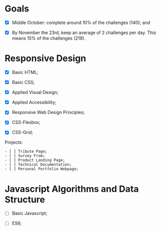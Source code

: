# Goals

- [x] Middle October: complete around 10% of the challenges (140); and

- [x] By November the 23rd, keep an average of 2 challenges per day. This means 15% of the challenges (219).


# Responsive Design

- [x] Basic HTML;

- [x] Basic CSS;

- [x] Applied Visual Design;

- [x] Applied Accessibility;

- [x] Responsive Web Design Principles;

- [x] CSS-Flexbox;

- [x] CSS-Grid;

Projects:

    - [ ] Tribute Page; 
    - [ ] Survey From;
    - [ ] Product Landing Page;
    - [ ] Technical Documentation;
    - [ ] Personal Portfolio Webpage;


# Javascript Algorithms and Data Structure

- [ ] Basic Javascript;

- [ ] ES6;

